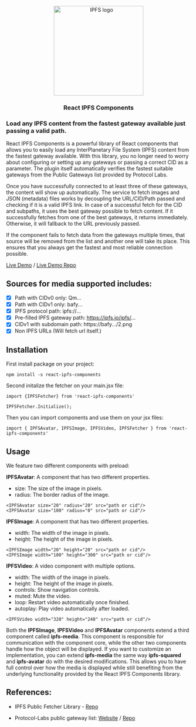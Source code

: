 <p align="center">
  <a href="https://filipesoccol.github.io/react-ipfs-components-demo/" title="React IPFS Components">
    <img src="https://bafybeiatfi2bufcp7vsapownnqlsgzghvhhrzvfld2hlc55glogs5zie6q.ipfs.w3s.link/logo_ipfs_react.svg" alt="IPFS logo" width="244" />
  </a>
</p>

<h3 align="center">React IPFS Components</h3>

### Load any IPFS content from the fastest gateway available just passing a valid path.

React IPFS Components is a powerful library of React components that allows you to easily load any InterPlanetary File System (IPFS) content from the fastest gateway available. With this library, you no longer need to worry about configuring or setting up any gateways or passing a correct CID as a parameter. The plugin itself automatically verifies the fastest suitable gateways from the Public Gateways list provided by Protocol Labs.

Once you have successfully connected to at least three of these gateways, the content will show up automatically. The service to fetch images and JSON (metadata) files works by decoupling the URL/CID/Path passed and checking if it is a valid IPFS link. In case of a successful fetch for the CID and subpaths, it uses the best gateway possible to fetch content. If it successfully fetches from one of the best gateways, it returns immediately. Otherwise, it will fallback to the URL previously passed.

If the component fails to fetch data from the gateways multiple times, that source will be removed from the list and another one will take its place. This ensures that you always get the fastest and most reliable connection possible.

[Live Demo](https://filipesoccol.github.io/react-ipfs-components-demo/) / [Live Demo Repo](https://github.com/filipesoccol/react-ipfs-components-demo)

## Sources for media supported includes:

- [x] Path with CIDv0 only: Qm...
- [x] Path with CIDv1 only: bafy...
- [x] IPFS protocol path: ipfs://...
- [x] Pre-filled IPFS gateway path: https://ipfs.io/ipfs/...
- [x] CIDv1 with subdomain path: https://bafy.../2.png
- [x] Non IPFS URLs (Will fetch url itself.)

## Installation

First install package on your project:
```
npm install -s react-ipfs-components
```

Second initalize the fetcher on your main.jsx file:
```
import {IPFSFetcher} from 'react-ipfs-components'

IPFSFetcher.Initialize();
```

Then you can import components and use them on your jsx files:
```
import { IPFSAvatar, IPFSImage, IPFSVideo, IPFSFetcher } from 'react-ipfs-components'
```

## Usage

We feature two different components with preload:

**IPFSAvatar**: A component that has two different properties. 

- size: The size of the image in pixels.
- radius: The border radius of the image. 
```
<IPFSAvatar size="20" radius="20" src="path or cid"/>
<IPFSAvatar size="100" radius="0" src="path or cid"/>
```

**IPFSImage**: A component that has two different properties. 

- width: The width of the image in pixels.
- height: The height of the image in pixels. 
```
<IPFSImage width="20" height="20" src="path or cid"/>
<IPFSImage width="100" height="300" src="path or cid"/>
```

**IPFSVideo**: A video component with multiple options. 

- width: The width of the image in pixels.
- height: The height of the image in pixels.
- controls: Show navigation controls. 
- muted: Mute the video.
- loop: Restart video automatically once finished.
- autoplay: Play video automatically after loaded.
```
<IPFSVideo width="320" height="240" src="path or cid"/>
```

 Both the **IPFSImage**, **IPFSVideo** and **IPFSAvatar**  components extend a third component called **ipfs-media**. This component is responsible for communication with the component core, while the other two components handle how the object will be displayed. If you want to customize an implementation, you can extend **ipfs-media** the same way **ipfs-squared** and **ipfs-avatar** do with the desired modifications. This allows you to have full control over how the media is displayed while still benefiting from the underlying functionality provided by the React IPFS Components library.

## References:

- IPFS Public Fetcher Library - [Repo](https://github.com/filipesoccol/ipfs-public-fetcher)

- Protocol-Labs public gateway list: [Website](https://ipfs.github.io/public-gateway-checker/) / [Repo](https://github.com/ipfs/public-gateway-checker/blob/master/src/gateways.json)